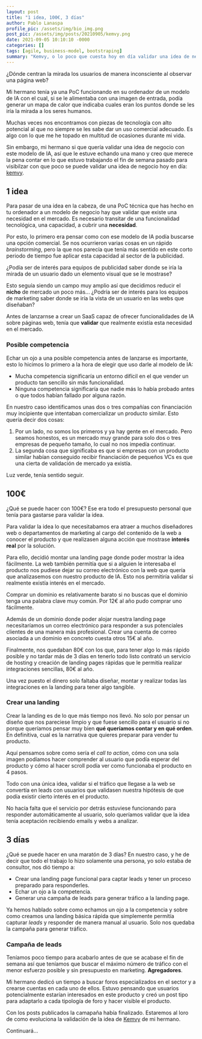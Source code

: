 ```yaml
---
layout: post
title: "1 idea, 100€, 3 días"
author: Pablo Lanaspa
profile_pic: /assets/img/bio_img.png
post_pic: /assets/img/posts/20210905/kemvy.png
date: 2021-09-05 10:10:10 -0000
categories: []
tags: [agile, business-model, bootstraping]
summary: "Kemvy, o lo poco que cuesta hoy en día validar una idea de negocio digital."
---
```


¿Dónde centran la mirada los usuarios de manera inconsciente al observar una página web?
 
Mi hermano tenía ya una PoC funcionando en su ordenador de un modelo de IA con el cual, si se le alimentaba con una imagen de entrada, podía generar un mapa de calor que indicaba cuales eran los puntos donde se les iría la mirada a los seres humanos.

Muchas veces nos encontramos con piezas de tecnología con alto potencial al que no siempre se les sabe dar un uso comercial adecuado. Es algo con lo que me he topado en multitud de ocasiones durante mi vida.

Sin embargo, mi hermano si que quería validar una idea de negocio con este modelo de IA, así que le estuve echando una mano y creo que merece la pena contar en lo que estuvo trabajando el fin de semana pasado para visibilzar con que poco se puede validar una idea de negocio hoy en día: [kemvy](https://www.kemvy.com?utm_source=planaspa).
 
## 1 idea
 
Para pasar de una idea en la cabeza, de una PoC técnica que has hecho en tu ordenador a un modelo de negocio hay que validar que existe una necesidad en el mercado. Es necesario transitar de una funcionalidad tecnológica, una capacidad, a cubrir una **necesidad**.

Por esto, lo primero era pensar como con ese modelo de IA podía buscarse una opción comercial. Se nos ocurrieron varias cosas en un rápido *brainstorming*, pero la que nos parecía que tenía más sentido en este corto periodo de tiempo fue aplicar esta capacidad al sector de la publicidad.
 
¿Podía ser de interés para equipos de publicidad saber donde se iría la mirada de un usuario dado un elemento visual que se le mostrase?

Esto seguía siendo un campo muy amplio así que decidimos reducir el **nicho** de mercado un poco más... ¿Podría ser de interés para los equipos de marketing saber donde se iría la vista de un usuario en las webs que diseñaban?
 
Antes de lanzarnse a crear un SaaS capaz de ofrecer funcionalidades de IA sobre páginas web, tenía que **validar** que realmente existía esta necesidad en el mercado.

### Posible competencia
Echar un ojo a una posible competencia antes de lanzarse es importante, esto lo hicimos lo primero a la hora de elegir que uso darle al modelo de IA:
* Mucha competencia significaría un entorno difícil en el que vender un producto tan sencillo sin más funcionalidad. 
* Ninguna competencia significaría que nadie más lo había probado antes o que todos habían fallado por alguna razón.
 
En nuestro caso identificamos unas dos o tres compañías con financiación muy incipiente que intentaban comercializar un producto similar. Esto quería decir dos cosas:
1. Por un lado, no somos los primeros y ya hay gente en el mercado. Pero seamos honestos, es un mercado muy grande para solo dos o tres empresas de pequeño tamaño, lo cual no nos impedía continuar. 
2. La segunda cosa que significaba es que si empresas con un producto similar habían conseguido recibir financiación de pequeños VCs es que una cierta de validación de mercado ya existía.
 
 
Luz verde, tenía sentido seguir.
 
 
## 100€
 
¿Qué se puede hacer con 100€? Ese era todo el presupuesto personal que tenía para gastarse para validar la idea.

Para validar la idea lo que necesitabamos era atraer a muchos diseñadores web o departamentos de marketing al cargo del contenido de la web a conocer el producto y que realizasen alguna acción que mostrase **interés real** por la solución.

 
Para ello, decidió montar una landing page donde poder mostrar la idea fácilmente. La web también permitía que si a alguien le interesaba el producto nos pudiese dejar su correo electrónico con la web que quería que analizasemos con nuestro producto de IA. Esto nos permitiría validar si realmente existía interés en el mercado.

Comprar un dominio es relativamente barato si no buscas que el dominio tenga una palabra clave muy común. Por 12€ al año pudo comprar uno fácilmente.
 
Además de un dominio donde poder alojar nuestra landing page necesitaríamos un correo electrónico para responder a sus potenciales clientes de una manera más profesional. Crear una cuenta de correo asociada a un dominio en concreto cuesta otros 15€ al año.
 
Finalmente, nos quedaban 80€ con los que, para tener algo lo más rápido posible y no tardar más de 3 días en tenerlo todo listo contrató un servicio de hosting y creación de landing pages rápidas que le permitía realizar integraciones sencillas, 80€ al año. 
 
Una vez puesto el dinero solo faltaba diseñar, montar y realizar todas las integraciones en la landing para tener algo tangible.

### Crear una landing
 
Crear la landing es de lo que más tiempo nos llevó. No solo por pensar un diseño que nos pareciese limpio y que fuese sencillo para el usuario si no porque queríamos pensar muy bien **qué queríamos contar y en qué orden**. En definitiva, cual es la narrativa que quieres preparar para vender tu producto.
 
Aquí pensamos sobre como sería el *call to action*, cómo con una sola imagen podíamos hacer comprender al usuario que podía esperar del producto y cómo al hacer scroll podía ver como funcionaba el producto en 4 pasos.
 
Todo con una única idea, validar si el tráfico que llegase a la web se convertía en leads con usuarios que validasen nuestra hipótesis de que podía existir cierto interés en el producto.

No hacía falta que el servicio por detrás estuviese funcionando para responder automáticamente al usuario, solo queríamos validar que la idea tenía aceptación recibiendo emails y webs a analizar.
 
 
## 3 días
¿Qué se puede hacer en una maratón de 3 días? En nuestro caso, y he de decir que todo el trabajo lo hizo solamente una persona, yo solo estaba de consultor, nos dió tiempo a:
* Crear una landing page funcional para captar leads y tener un proceso preparado para responderles.
* Echar un ojo a la competencia.
* Generar una campaña de leads para generar tráfico a la landing page.
 
Ya hemos hablado sobre como echamos un ojo a la competencia y sobre como creamos una landing básica rápida que simplemente permitía capturar *leads* y responder de manera manual al usuario. Solo nos quedaba la campaña para generar tráfico. 
 
### Campaña de leads
Teníamos poco tiempo para acabarlo antes de que se acabase el fin de semana así que teníamos que buscar el máximo número de tráfico con el menor esfuerzo posible y sin presupuesto en marketing. **Agregadores**.

Mi hermano dedicó un tiempo a buscar foros especializados en el sector y a crearse cuentas en cada uno de ellos. Estuvo pensando que usuarios potencialmente estarían interesados en este producto y creó un post tipo para adaptarlo a cada tipología de foro y hacer visible el producto.

Con los posts publicados la camapaña había finalizado. Estaremos al loro de como evoluciona la validación de la idea de [Kemvy](https://www.kemvy.com?utm_source=planaspa) de mi hermano. 

Continuará...